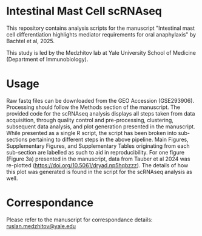 # Intestinal Mast Cell scRNAseq
This repository contains analysis scripts for the manuscript "Intestinal mast cell differentiation highlights mediator requirements for oral anaphylaxis" by Bachtel et al, 2025.

This study is led by the Medzhitov lab at Yale University School of Medicine (Department of Immunobiology).

# Usage
Raw fastq files can be downloaded from the GEO Accession (GSE293906). Processing should follow the Methods section of the manuscript. The provided code for the scRNAseq analysis displays all steps taken from data acquisition, through quality control and pre-processing, clustering, subsequent data analysis, and plot generation presented in the manuscript. While presented as a single R script, the script has been broken into sub-sections pertaining to different steps in the above pipeline. Main Figures, Supplementary Figures, and Supplementary Tables originating from each sub-section are labelled as such to aid in reproducibility. For one figure (Figure 3a) presented in the manuscript, data from Tauber et al 2024 was re-plotted (https://doi.org/10.5061/dryad.np5hqbzzz). The details of how this plot was generated is found in the script for the scRNAseq analysis as well. 

# Correspondance
Please refer to the manuscript for correspondance details: ruslan.medzhitov@yale.edu 
